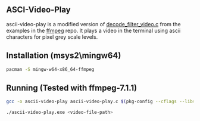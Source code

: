 ## ASCI-Video-Play
ascii-video-play is a modified version of [decode_filter_video.c](https://github.com/FFmpeg/FFmpeg/blob/master/doc/examples/decode_filter_video.c) from the examples in the [ffmpeg](https://github.com/FFmpeg/FFmpeg) repo. It plays a video in the terminal using ascii characters for pixel grey scale levels.

## Installation (msys2\mingw64)
```bash
pacman -S mingw-w64-x86_64-ffmpeg
```

## Running (Tested with ffmpeg-7.1.1)
```bash
gcc -o ascii-video-play ascii-video-play.c $(pkg-config --cflags --libs libavformat libavcodec libavfilter libavutil)

./ascii-video-play.exe <video-file-path>
```
